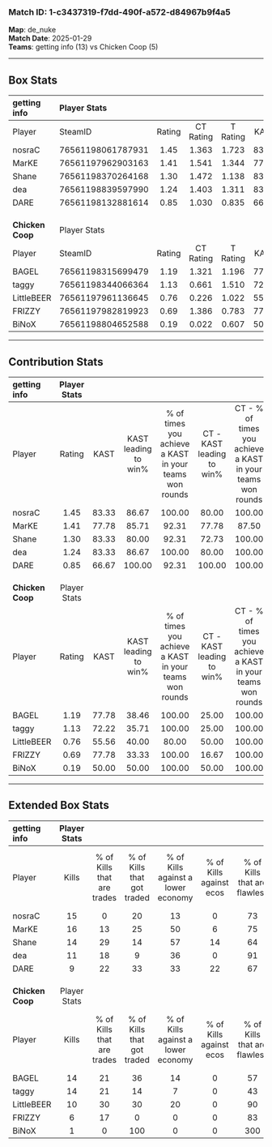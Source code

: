 ### Match ID: 1-c3437319-f7dd-490f-a572-d84967b9f4a5  
**Map**: de_nuke  
**Match Date**: 2025-01-29  
**Teams**: getting info (13) vs Chicken Coop (5)  

---  

## Box Stats  

| **getting info** | Player Stats      |        |           |          |       |      |       |         |        |      |     |
| :- | :- | :-: | :-: | :-: | :-: | :-: | :-: | :-: | :-: | :-: | :-: |
| Player           | SteamID           | Rating | CT Rating | T Rating | KAST  | ADR  | Kills | Assists | Deaths | K/D  | HS% |
| nosraC           | 76561198061787931 |  1.45  |   1.363   |  1.723   | 83.33 | 94.6 |  15   |    4    |   9    | 1.67 | 53  |
| MarKE            | 76561197962903163 |  1.41  |   1.541   |  1.344   | 77.78 | 87.1 |  16   |    6    |   10   | 1.60 | 50  |
| Shane            | 76561198370264168 |  1.30  |   1.472   |  1.138   | 83.33 | 73.8 |  14   |    3    |   10   | 1.40 | 35  |
| dea              | 76561198839597990 |  1.24  |   1.403   |  1.311   | 83.33 | 62.4 |  11   |    4    |   6    | 1.83 | 27  |
| DARE             | 76561198132881614 |  0.85  |   1.030   |  0.835   | 66.67 | 69.8 |   9   |    5    |   13   | 0.69 | 66  |
|                  |                   |        |           |          |       |      |       |         |        |      |     |
|                  |                   |        |           |          |       |      |       |         |        |      |     |
|                  |                   |        |           |          |       |      |       |         |        |      |     |
| **Chicken Coop** | Player Stats      |        |           |          |       |      |       |         |        |      |     |
| Player           | SteamID           | Rating | CT Rating | T Rating | KAST  | ADR  | Kills | Assists | Deaths | K/D  | HS% |
| BAGEL            | 76561198315699479 |  1.19  |   1.321   |  1.196   | 77.78 | 80.0 |  14   |    3    |   13   | 1.08 | 64  |
| taggy            | 76561198344066364 |  1.13  |   0.661   |  1.510   | 72.22 | 80.9 |  14   |    4    |   14   | 1.00 | 71  |
| LittleBEER       | 76561197961136645 |  0.76  |   0.226   |  1.022   | 55.56 | 66.4 |  10   |    2    |   14   | 0.71 | 40  |
| FRIZZY           | 76561197982819923 |  0.69  |   1.386   |  0.783   | 77.78 | 51.3 |   6   |    5    |   14   | 0.43 | 50  |
| BiNoX            | 76561198804652588 |  0.19  |   0.022   |  0.607   | 50.00 | 24.8 |   1   |    3    |   13   | 0.08 |  0  |
---  

## Contribution Stats  

| **getting info** | Player Stats |       |                      |                                                        |                           |                                                             |                          |                                                            |
| :- | :-: | :-: | :-: | :-: | :-: | :-: | :-: | :-: |
| Player           |    Rating    | KAST  | KAST leading to win% | % of times you achieve a KAST in your teams won rounds | CT - KAST leading to win% | CT - % of times you achieve a KAST in your teams won rounds | T - KAST leading to win% | T - % of times you achieve a KAST in your teams won rounds |
| nosraC           |     1.45     | 83.33 |        86.67         |                         100.00                         |           80.00           |                           100.00                            |          100.00          |                           100.00                           |
| MarKE            |     1.41     | 77.78 |        85.71         |                         92.31                          |           77.78           |                            87.50                            |          100.00          |                           100.00                           |
| Shane            |     1.30     | 83.33 |        80.00         |                         92.31                          |           72.73           |                           100.00                            |          100.00          |                           80.00                            |
| dea              |     1.24     | 83.33 |        86.67         |                         100.00                         |           80.00           |                           100.00                            |          100.00          |                           100.00                           |
| DARE             |     0.85     | 66.67 |        100.00        |                         92.31                          |          100.00           |                           100.00                            |          100.00          |                           80.00                            |
|                  |              |       |                      |                                                        |                           |                                                             |                          |                                                            |
|                  |              |       |                      |                                                        |                           |                                                             |                          |                                                            |
|                  |              |       |                      |                                                        |                           |                                                             |                          |                                                            |
| **Chicken Coop** | Player Stats |       |                      |                                                        |                           |                                                             |                          |                                                            |
| Player           |    Rating    | KAST  | KAST leading to win% | % of times you achieve a KAST in your teams won rounds | CT - KAST leading to win% | CT - % of times you achieve a KAST in your teams won rounds | T - KAST leading to win% | T - % of times you achieve a KAST in your teams won rounds |
| BAGEL            |     1.19     | 77.78 |        38.46         |                         100.00                         |           25.00           |                           100.00                            |          44.44           |                           100.00                           |
| taggy            |     1.13     | 72.22 |        35.71         |                         100.00                         |           25.00           |                           100.00                            |          40.00           |                           100.00                           |
| LittleBEER       |     0.76     | 55.56 |        40.00         |                         80.00                          |           50.00           |                           100.00                            |          37.50           |                           75.00                            |
| FRIZZY           |     0.69     | 77.78 |        33.33         |                         100.00                         |           16.67           |                           100.00                            |          44.44           |                           100.00                           |
| BiNoX            |     0.19     | 50.00 |        50.00         |                         100.00                         |           50.00           |                           100.00                            |          50.00           |                           100.00                           |
---  

## Extended Box Stats  

| **getting info** | Player Stats |                            |                            |                                    |                         |                              |                                 |        |                             |                                     |                          |                               |                            |
| :- | :-: | :-: | :-: | :-: | :-: | :-: | :-: | :-: | :-: | :-: | :-: | :-: | :-: |
| Player           |    Kills     | % of Kills that are trades | % of Kills that got traded | % of Kills against a lower economy | % of Kills against ecos | % of Kills that are flawless | % of Kills that are close duels | Deaths | % of Deaths that get traded | % of Deaths against a lower economy | % of Deaths against ecos | % of Deaths that are flawless | % of Deaths that are close |
| nosraC           |      15      |             0              |             20             |                 13                 |            0            |              73              |                0                |   9    |             11              |                 33                  |            11            |              44               |             11             |
| MarKE            |      16      |             13             |             25             |                 50                 |            6            |              75              |                6                |   10   |             20              |                 20                  |            0             |              50               |             10             |
| Shane            |      14      |             29             |             14             |                 57                 |           14            |              64              |                0                |   10   |             20              |                 10                  |            0             |              80               |             10             |
| dea              |      11      |             18             |             9              |                 36                 |            0            |              91              |                0                |   6    |             17              |                  0                  |            0             |              67               |             0              |
| DARE             |      9       |             22             |             33             |                 33                 |           22            |              67              |                0                |   13   |             31              |                 23                  |            8             |              69               |             15             |
|                  |              |                            |                            |                                    |                         |                              |                                 |        |                             |                                     |                          |                               |                            |
|                  |              |                            |                            |                                    |                         |                              |                                 |        |                             |                                     |                          |                               |                            |
|                  |              |                            |                            |                                    |                         |                              |                                 |        |                             |                                     |                          |                               |                            |
| **Chicken Coop** | Player Stats |                            |                            |                                    |                         |                              |                                 |        |                             |                                     |                          |                               |                            |
| Player           |    Kills     | % of Kills that are trades | % of Kills that got traded | % of Kills against a lower economy | % of Kills against ecos | % of Kills that are flawless | % of Kills that are close duels | Deaths | % of Deaths that get traded | % of Deaths against a lower economy | % of Deaths against ecos | % of Deaths that are flawless | % of Deaths that are close |
| BAGEL            |      14      |             21             |             36             |                 14                 |            0            |              57              |               14                |   13   |             23              |                  8                  |            0             |              77               |             0              |
| taggy            |      14      |             21             |             14             |                 7                  |            0            |              43              |               14                |   14   |             21              |                 14                  |            7             |              86               |             0              |
| LittleBEER       |      10      |             30             |             30             |                 20                 |            0            |              90              |                0                |   14   |              0              |                  0                  |            0             |              71               |             0              |
| FRIZZY           |      6       |             17             |             0              |                 0                  |            0            |              83              |               17                |   14   |             36              |                  7                  |            0             |              64               |             0              |
| BiNoX            |      1       |             0              |            100             |                 0                  |            0            |             300              |                0                |   13   |             23              |                  8                  |            0             |              69               |             8              |
